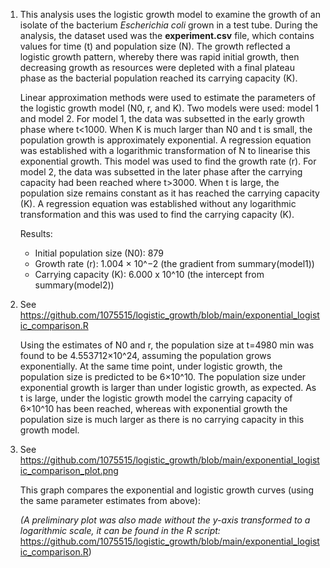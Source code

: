 1) This analysis uses the logistic growth model to examine the growth of an isolate of the bacterium _Escherichia coli_ grown in a test tube. During the analysis, the dataset used was the **experiment.csv** file, which contains values for time (t) and population size (N). The growth reflected a logistic growth pattern, whereby there was rapid initial growth, then decreasing growth as resources were depleted with a final plateau phase as the bacterial population reached its carrying capacity (K).

   Linear approximation methods were used to estimate the parameters of the logistic growth model (N0, r, and K). Two models were used: model 1 and model 2. For model 1, the data was subsetted in the early growth phase where t<1000. When K is much larger than N0 and t is small, the population growth is approximately exponential. A regression equation was established with a logarithmic transformation of N to linearise this exponential growth. This model was used to find the growth rate (r). For model 2, the data was subsetted in the later phase after the carrying capacity had been reached where t>3000. When t is large, the population size remains constant as it has reached the carrying capacity (K). A regression equation was established without any logarithmic transformation and this was used to find the carrying capacity (K).

   Results: 
     - Initial population size (N0): 879
     - Growth rate (r): 1.004 × 10^−2 (the gradient from summary(model1))
     - Carrying capacity (K): 6.000 x 10^10 (the intercept from summary(model2))

3) See https://github.com/1075515/logistic_growth/blob/main/exponential_logistic_comparison.R

   Using the estimates of N0 and r, the population size at t=4980 min was found to be 4.553712×10^24, assuming the population grows exponentially. At the same time point, under logistic growth, the population size is predicted to be 6×10^10. The population size under exponential growth is larger than under logistic growth, as expected. As t is large, under the logistic growth model the carrying capacity of 6×10^10 has been reached, whereas with exponential growth the population size is much larger as there is no carrying capacity in this growth model. 

4) See https://github.com/1075515/logistic_growth/blob/main/exponential_logistic_comparison_plot.png

   This graph compares the exponential and logistic growth curves (using the same parameter estimates from above):

    _(A preliminary plot was also made without the y-axis transformed to a logarithmic scale, it can be found in the R script:_ https://github.com/1075515/logistic_growth/blob/main/exponential_logistic_comparison.R)
